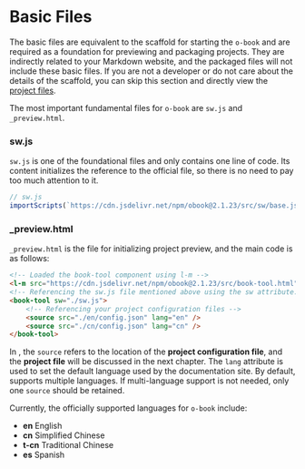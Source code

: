 # Basic Files

The basic files are equivalent to the scaffold for starting the `o-book` and are required as a foundation for previewing and packaging projects. They are indirectly related to your Markdown website, and the packaged files will not include these basic files. If you are not a developer or do not care about the details of the scaffold, you can skip this section and directly view the [project files](./project-docs.md).

The most important fundamental files for `o-book` are `sw.js` and `_preview.html`.

### sw.js

`sw.js` is one of the foundational files and only contains one line of code. Its content initializes the reference to the official file, so there is no need to pay too much attention to it.

```javascript
// sw.js
importScripts(`https://cdn.jsdelivr.net/npm/obook@2.1.23/src/sw/base.js`);
```


### _preview.html

`_preview.html` is the file for initializing project preview, and the main code is as follows:

```html
<!-- Loaded the book-tool component using l-m -->
<l-m src="https://cdn.jsdelivr.net/npm/obook@2.1.23/src/book-tool.html"></l-m>
<!-- Referencing the sw.js file mentioned above using the sw attribute. If the sw.js file is renamed, it needs to be updated here as well -->
<book-tool sw="./sw.js">
    <!-- Referencing your project configuration files -->
    <source src="./en/config.json" lang="en" />
    <source src="./cn/config.json" lang="cn" />
</book-tool>
```

In , the `source` refers to the location of the **project configuration file**, and the **project file** will be discussed in the next chapter. The `lang` attribute is used to set the default language used by the documentation site. By default,  supports multiple languages. If multi-language support is not needed, only one `source` should be retained.

Currently, the officially supported languages for `o-book` include:
- **en** English
- **cn** Simplified Chinese
- **t-cn** Traditional Chinese
- **es** Spanish